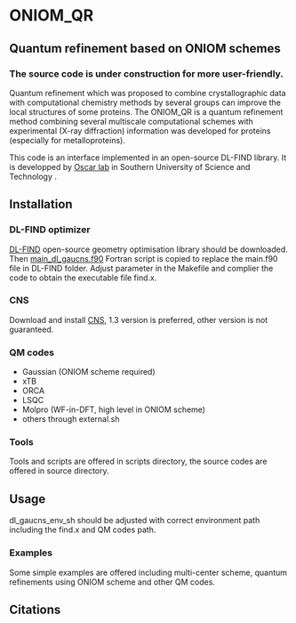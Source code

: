 # ONIOM_QR
## Quantum refinement based on ONIOM schemes

### The source code is under construction for more user-friendly.

Quantum refinement which was proposed to combine crystallographic data with computational chemistry methods by several groups can improve the local structures of some proteins. The ONIOM_QR is a quantum refinement method combining several multiscale computational schemes with experimental (X-ray diffraction) information was developed for proteins (especially for metalloproteins). 

This code is an interface implemented in an open-source DL-FIND library.
It is developped by [Oscar lab](https://faculty.sustech.edu.cn/oscarchung/en/) in Southern University of Science and Technology .

## Installation
### DL-FIND optimizer
[DL-FIND](https://www.chemshell.org/dl-find) open-source geometry optimisation library should be downloaded.
Then [main_dl_gaucns.f90](./main_dl_gaucns.f90) Fortran script is copied to replace the main.f90 file in DL-FIND folder. 
Adjust parameter in the Makefile and complier the code to obtain the executable file find.x.

### CNS
Download and install [CNS](http://cns-online.org/v1.3/), 1.3 version is preferred, other version is not guaranteed.

### QM codes
* Gaussian (ONIOM scheme required)
* xTB 
* ORCA
* LSQC
* Molpro (WF-in-DFT, high level in ONIOM scheme)
* others through external.sh
  
### Tools
Tools and scripts are offered in scripts directory, the source codes are offered in source directory.

## Usage
dl_gaucns_env_sh should be adjusted with correct environment path including the find.x and QM codes path.

### Examples
Some simple examples are offered including multi-center scheme, quantum refinements using ONIOM scheme and other QM codes.


## Citations

